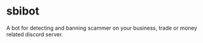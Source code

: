 # sbibot
A bot for detecting and banning scammer on your business, trade or money related discord server.
